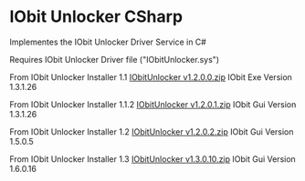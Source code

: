 # IObit Unlocker CSharp
Implementes the IObit Unlocker Driver Service in C#

Requires IObit Unlocker Driver file ("IObitUnlocker.sys")

From IObit Unlocker Installer 1.1 
[IObitUnlocker v1.2.0.0.zip](https://github.com/12brendon34/IObit-Unlocker-CSharp/files/10475719/IObitUnlocker.v1.2.0.0.zip)
IObit Exe Version 1.3.1.26

From IObit Unlocker Installer 1.1.2 
[IObitUnlocker v1.2.0.1.zip](https://github.com/12brendon34/IObit-Unlocker-CSharp/files/10475727/IObitUnlocker.v1.2.0.1.zip)
IObit Gui Version 1.3.1.26

From IObit Unlocker Installer 1.2 
[IObitUnlocker v1.2.0.2.zip](https://github.com/12brendon34/IObit-Unlocker-CSharp/files/10475728/IObitUnlocker.v1.2.0.2.zip)
IObit Gui Version 1.5.0.5

From IObit Unlocker Installer 1.3 
[IObitUnlocker v1.3.0.10.zip](https://github.com/12brendon34/IObit-Unlocker-CSharp/files/10475733/IObitUnlocker.v1.3.0.10.zip)
IObit Gui Version 1.6.0.16
